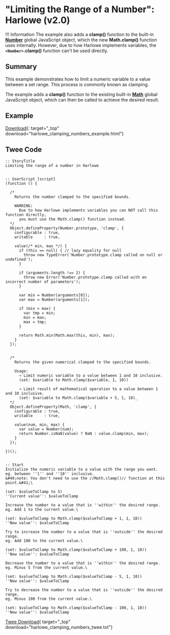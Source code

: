 # "Limiting the Range of a Number": Harlowe (v2.0)

!!! Information
    The example also adds a **clamp()** function to the built-in [**Number**](https://developer.mozilla.org/en-US/docs/Web/JavaScript/Reference/Global_Objects/Number) global JavaScript object, which the new **Math.clamp()** function uses internally. However, due to how Harlowe implements variables, the **`<Number>`.clamp()** function can't be used directly.

## Summary

This example demonstrates how to limit a numeric variable to a value between a set range. This process is commonly known as clamping.

The example adds a **clamp()** function to the existing built-in **[Math](https://developer.mozilla.org/en-US/docs/Web/JavaScript/Reference/Global_Objects/Math)** global JavaScript object, which can then be called to achieve the desired result.

## Example

[Download](harlowe_clamping_numbers_example.html){: target="_top" download="harlowe_clamping_numbers_example.html"}

## Twee Code

```twee
:: StoryTitle
Limiting the range of a number in Harlowe


:: UserScript [script]
(function () {

  /*
    Returns the number clamped to the specified bounds.

    WARNING:
      Due to how Harlowe implements variables you can NOT call this function directly,
      you must use the Math.clamp() function instead.
  */
  Object.defineProperty(Number.prototype, 'clamp', {
    configurable : true,
    writable     : true,

    value(/* min, max */) {
      if (this == null) { // lazy equality for null
        throw new TypeError('Number.prototype.clamp called on null or undefined');
      }

      if (arguments.length !== 2) {
        throw new Error('Number.prototype.clamp called with an incorrect number of parameters');
      }

      var min = Number(arguments[0]);
      var max = Number(arguments[1]);

      if (min > max) {
        var tmp = min;
        min = max;
        max = tmp;
      }

      return Math.min(Math.max(this, min), max);
    }
  });


  /*
    Returns the given numerical clamped to the specified bounds.

    Usage:
      → Limit numeric variable to a value between 1 and 10 inclusive.
      (set: $variable to Math.clamp($variable, 1, 10))

      → Limit result of mathematical operation to a value between 1 and 10 inclusive.
      (set: $variable to Math.clamp($variable + 5, 1, 10)_
  */
  Object.defineProperty(Math, 'clamp', {
    configurable : true,
    writable     : true,

    value(num, min, max) {
      var value = Number(num);
      return Number.isNaN(value) ? NaN : value.clamp(min, max);
    }
  });

})();


:: Start
Initialize the numeric variable to a value with the range you want.
eg. between ''1'' and ''10'' inclusive.
&#40;note: You don't need to use the //Math.clamp()// function at this point.&#41;\

(set: $valueToClamp to 5)
''Current value'': $valueToClamp

Increase the number to a value that is ''within'' the desired range.
eg. Add 1 to the current value.\

(set: $valueToClamp to Math.clamp($valueToClamp + 1, 1, 10))
''New value'': $valueToClamp

Try to increase the number to a value that is ''outside'' the desired range.
eg. Add 100 to the current value.\

(set: $valueToClamp to Math.clamp($valueToClamp + 100, 1, 10))
''New value'': $valueToClamp

Decrease the number to a value that is ''within'' the desired range.
eg. Minus 5 from the current value.\

(set: $valueToClamp to Math.clamp($valueToClamp - 5, 1, 10))
''New value'': $valueToClamp

Try to decrease the number to a value that is ''outside'' the desired range.
eg. Minus 100 from the current value.\

(set: $valueToClamp to Math.clamp($valueToClamp - 100, 1, 10))
''New value'': $valueToClamp

```

[Twee Download](harlowe_clamping_numbers_twee.txt){ target="_top" download="harlowe_clamping_numbers_twee.txt"}
